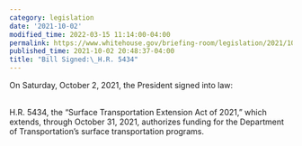 ```yaml
---
category: legislation
date: '2021-10-02'
modified_time: 2022-03-15 11:14:00-04:00
permalink: https://www.whitehouse.gov/briefing-room/legislation/2021/10/02/bill-signed-h-r-5434/
published_time: 2021-10-02 20:48:37-04:00
title: "Bill Signed:\_H.R. 5434"
---
```

 
On Saturday, October 2, 2021, the President signed into law:  
 

H.R. 5434, the “Surface Transportation Extension Act of 2021,” which
extends, through October 31, 2021, authorizes funding for the Department
of Transportation’s surface transportation programs.
